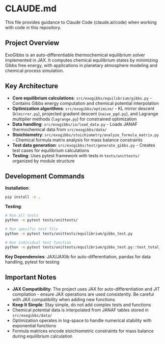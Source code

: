 # CLAUDE.md

This file provides guidance to Claude Code (claude.ai/code) when working with code in this repository.

## Project Overview

ExoGibbs is an auto-differentiable thermochemical equilibrium solver implemented in JAX. It computes chemical equilibrium states by minimizing Gibbs free energy, with applications in planetary atmosphere modeling and chemical process simulation.

## Key Architecture

- **Core equilibrium calculations**: `src/exogibbs/equilibrium/gibbs.py` - Contains Gibbs energy computation and chemical potential interpolation
- **Optimization algorithms**: `src/exogibbs/optimize/` - KL mirror descent (`klmirror.py`), projected gradient descent (`naive_pgd.py`), and Lagrange multiplier methods (`lagrange.py`) for constrained optimization
- **Data handling**: `src/exogibbs/io/load_data.py` - Loads JANAF thermochemical data from `src/exogibbs/data/`
- **Stoichiometry**: `src/exogibbs/stoichiometry/analyze_formula_matrix.py` - Chemical formula matrix analysis for mass balance constraints
- **Test data generation**: `src/exogibbs/test/generate_gibbs.py` - Creates test cases for equilibrium calculations
- **Testing**: Uses pytest framework with tests in `tests/unittests/` organized by module structure

## Development Commands

**Installation**: 
```bash
pip install -e .
```

**Testing**:
```bash
# Run all tests
python -m pytest tests/unittests/

# Run specific test file
python -m pytest tests/unittests/equilibrium/gibbs_test.py

# Run individual test function
python -m pytest tests/unittests/equilibrium/gibbs_test.py::test_total_gibbs_energy
```

**Key Dependencies**: JAX/JAXlib for auto-differentiation, pandas for data handling, pytest for testing

## Important Notes

- **JAX Compatibility**: The project uses JAX for auto-differentiation and JIT compilation - ensure JAX operations are used consistently. Be careful with JAX compatibility when adding new functions
- **Keep It Simple**: Stay simple, do not add complex tests and functions
- Chemical potential data is interpolated from JANAF tables stored in `src/exogibbs/data/`
- Optimization operates in log-space to handle numerical stability with exponential functions
- Formula matrices encode stoichiometric constraints for mass balance during equilibrium calculation